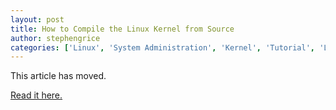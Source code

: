 ```yaml
---
layout: post
title: How to Compile the Linux Kernel from Source
author: stephengrice
categories: ['Linux', 'System Administration', 'Kernel', 'Tutorial', 'Linux Kernel']
---
```


This article has moved.

<a href="https://linebylinecode.com/2018/03/03/how-to-compile-the-linux-kernel-from-source/">Read it here.</a>
